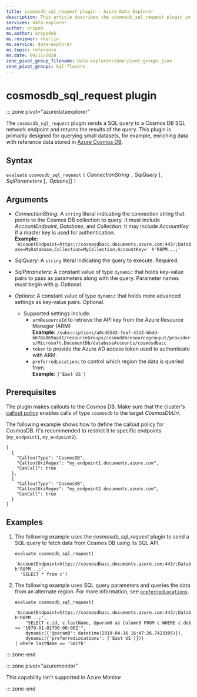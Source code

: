 ```yaml
---
title: cosmosdb_sql_request plugin - Azure Data Explorer
description: This article describes the cosmosdb_sql_request plugin in Azure Data Explorer.
services: data-explorer
author: orspod
ms.author: orspodek
ms.reviewer: rkarlin
ms.service: data-explorer
ms.topic: reference
ms.date: 09/11/2020
zone_pivot_group_filename: data-explorer/zone-pivot-groups.json
zone_pivot_groups: kql-flavors
---
```

# cosmosdb_sql_request plugin

::: zone pivot="azuredataexplorer"

The `cosmosdb_sql_request` plugin sends a SQL query to a Cosmos DB SQL network endpoint and returns the results of the query. This plugin is primarily designed for querying small datasets, for example, enriching data with reference data stored in [Azure Cosmos DB](https://docs.microsoft.com/azure/cosmos-db/).

## Syntax

`evaluate` `cosmosdb_sql_request` `(` *ConnectionString* `,` *SqlQuery* [`,` *SqlParameters* [`,` *Options*]] `)`

## Arguments

* *ConnectionString*: A `string` literal indicating the connection string that points to the Cosmos DB collection to query. It must include *AccountEndpoint*, *Database*, and *Collection*. It may include *AccountKey* if a master key is used for authentication. <br>
   **Example:** `'AccountEndpoint=https://cosmosdbacc.documents.azure.com:443/;Database=MyDatabase;Collection=MyCollection;AccountKey=' h'R8PM...;'`

* *SqlQuery*: A `string` literal indicating the query to execute. Required.

* *SqlParameters*: A constant value of type `dynamic` that holds key-value pairs to pass as parameters along with the query. Parameter names must begin with `@`. Optional.
  
* *Options*: A constant value of type `dynamic` that holds more advanced settings as key-value pairs. Optional.
    * Supported settings include:
        * `armResourceId` to retrieve the API key from the Azure Resource Manager (ARM)<br>
        **Example:** `/subscriptions/a0cd6542-7eaf-43d2-bbdd-b678a869aad1/resourceGroups/cosmoddbresourcegrouput/providers/Microsoft.DocumentDb/databaseAccounts/cosmosdbacc`
        * `token` to provide the Azure AD access token used to authenticate with ARM.
        * `preferredLocations` to control which region the data is queried from. <br>
        **Example:**  `['East US']`

## Prerequisites

The plugin makes callouts to the Cosmos DB. Make sure that the cluster's [callout policy](../management/calloutpolicy.md) enables calls of type `cosmosdb` to the target *CosmosDbUri*.

The following example shows how to define the callout policy for CosmosDB. It's recommended to restrict it to specific endpoints (`my_endpoint1`, `my_endpoint2`).

```kusto
[
  {
    "CalloutType": "CosmosDB",
    "CalloutUriRegex": "my_endpoint1.documents.azure.com",
    "CanCall": true
  },
  {
    "CalloutType": "CosmosDB",
    "CalloutUriRegex": "my_endpoint2.documents.azure.com",
    "CanCall": true
  }
]
```

## Examples

1. The following example uses the *cosmosdb_sql_request* plugin to send a SQL query to fetch data from Cosmos DB using its SQL API.

    ```kusto
    evaluate cosmosdb_sql_request(
      'AccountEndpoint=https://cosmosdbacc.documents.azure.com:443/;Database=MyDatabase;Collection=MyCollection;AccountKey=' h'R8PM...;',
      'SELECT * from c')
    ```
    
1. The following example uses SQL query parameters and queries the data from an alternate region. For more information, see [`preferredLocations`](https://docs.microsoft.com/azure/cosmos-db/tutorial-global-distribution-sql-api?tabs=dotnetv2%2Capi-async#preferred-locations).

    ```kusto
    evaluate cosmosdb_sql_request(
        'AccountEndpoint=https://cosmosdbacc.documents.azure.com:443/;Database=MyDatabase;Collection=MyCollection;AccountKey=' h'R8PM...;',
        "SELECT c.id, c.lastName, @param0 as Column0 FROM c WHERE c.dob >= '1970-01-01T00:00:00Z'",
        dynamic({'@param0': datetime(2019-04-16 16:47:26.7423305)}),
        dynamic({'preferredLocations': ['East US']}))
    | where lastName == 'Smith'
    ```
    
::: zone-end

::: zone pivot="azuremonitor"

This capability isn't supported in Azure Monitor

::: zone-end
